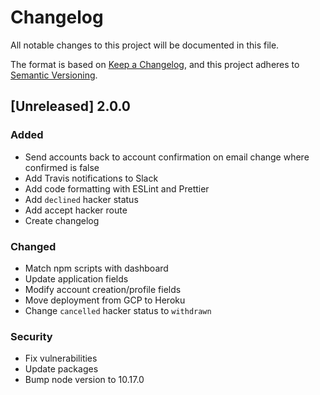 # Changelog

All notable changes to this project will be documented in this file.

The format is based on [Keep a Changelog](https://keepachangelog.com/en/1.0.0/),
and this project adheres to [Semantic Versioning](https://semver.org/spec/v2.0.0.html).

## [Unreleased] 2.0.0

### Added

-   Send accounts back to account confirmation on email change where confirmed is false
-   Add Travis notifications to Slack
-   Add code formatting with ESLint and Prettier
-   Add `declined` hacker status
-   Add accept hacker route
-   Create changelog

### Changed

-   Match npm scripts with dashboard
-   Update application fields
-   Modify account creation/profile fields
-   Move deployment from GCP to Heroku
-   Change `cancelled` hacker status to `withdrawn`

### Security

-   Fix vulnerabilities
-   Update packages
-   Bump node version to 10.17.0
